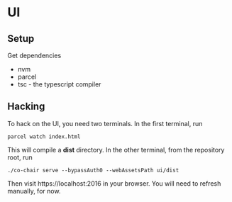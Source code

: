 # UI

## Setup

Get dependencies

* nvm
* parcel
* tsc - the typescript compiler

## Hacking

To hack on the UI, you need two terminals. In the first terminal, run

```
parcel watch index.html
```

This will compile a **dist** directory. In the other terminal, from the 
repository root, run

```
./co-chair serve --bypassAuth0 --webAssetsPath ui/dist
```

Then visit https://localhost:2016 in your browser. You will need to 
refresh manually, for now.

